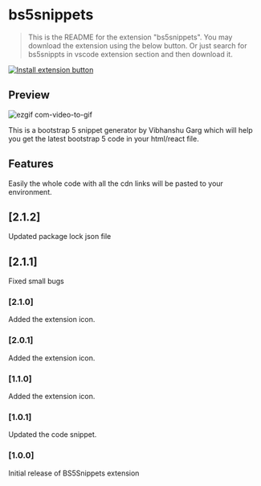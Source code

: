 # bs5snippets
> This is the README for the extension "bs5snippets". You may download the extension using the below button.
> Or just search for bs5snippts in vscode extension section and then download it.

[![Install extension button](https://res.cloudinary.com/saurabhdaware/image/upload/v1564401766/saurabhdaware.in/otherAssets/iebutton.png)](https://marketplace.visualstudio.com/items?itemName=VibhanshuGarg.bs5snippets)

## Preview
![ezgif com-video-to-gif](https://user-images.githubusercontent.com/64217477/117545083-f1bd2600-b041-11eb-9cc7-fc9a3320e5b3.gif)

This is a bootstrap 5 snippet generator by Vibhanshu Garg which will help you get the latest bootstrap 5 code in your html/react file.

## Features

Easily the whole code with all the cdn links will be pasted to your environment.

## [2.1.2]

Updated package lock json file

## [2.1.1]

Fixed small bugs

### [2.1.0]

Added the extension icon.

### [2.0.1]

Added the extension icon.

### [1.1.0]

Added the extension icon.

### [1.0.1]

Updated the code snippet.

### [1.0.0]

Initial release of BS5Snippets extension